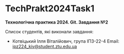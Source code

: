 # TechPrakt2024Task1
**Технологічна практика 2024. Git. Завдання №2**

Список студентів, які виконали завдання:
* Котвіцький Ілля Віталійович, група ІПЗ-22-4
Email: ipz224_kiv@student.ztu.edu.ua